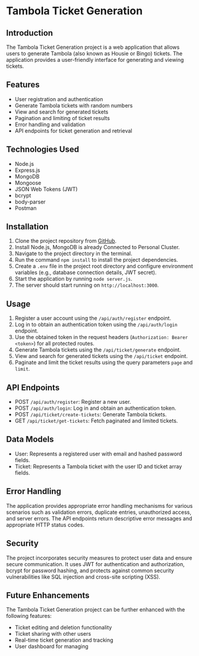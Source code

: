 # Tambola Ticket Generation

## Introduction
The Tambola Ticket Generation project is a web application that allows users to generate Tambola (also known as Housie or Bingo) tickets. The application provides a user-friendly interface for generating and viewing tickets.

## Features
- User registration and authentication
- Generate Tambola tickets with random numbers
- View and search for generated tickets
- Pagination and limiting of ticket results
- Error handling and validation
- API endpoints for ticket generation and retrieval

## Technologies Used
- Node.js
- Express.js
- MongoDB
- Mongoose
- JSON Web Tokens (JWT)
- bcrypt
- body-parser
- Postman

## Installation
1. Clone the project repository from [GitHub]([https://github.com/your-repo-link](https://github.com/Subhrajitbw/TambolaTicketApi)).
2. Install Node.js, MongoDB is already Connected to Personal Cluster.
3. Navigate to the project directory in the terminal.
4. Run the command `npm install` to install the project dependencies.
5. Create a `.env` file in the project root directory and configure environment variables (e.g., database connection details, JWT secret).
6. Start the application by running `node server.js`.
7. The server should start running on `http://localhost:3000`.

## Usage
1. Register a user account using the `/api/auth/register` endpoint.
2. Log in to obtain an authentication token using the `/api/auth/login` endpoint.
3. Use the obtained token in the request headers (`Authorization: Bearer <token>`) for all protected routes.
4. Generate Tambola tickets using the `/api/ticket/generate` endpoint.
5. View and search for generated tickets using the `/api/ticket` endpoint.
6. Paginate and limit the ticket results using the query parameters `page` and `limit`.

## API Endpoints
- POST `/api/auth/register`: Register a new user.
- POST `/api/auth/login`: Log in and obtain an authentication token.
- POST `/api/ticket/create-tickets`: Generate Tambola tickets.
- GET `/api/ticket/get-tickets`: Fetch paginated and limited tickets.

## Data Models
- User: Represents a registered user with email and hashed password fields.
- Ticket: Represents a Tambola ticket with the user ID and ticket array fields.

## Error Handling
The application provides appropriate error handling mechanisms for various scenarios such as validation errors, duplicate entries, unauthorized access, and server errors. The API endpoints return descriptive error messages and appropriate HTTP status codes.

## Security
The project incorporates security measures to protect user data and ensure secure communication. It uses JWT for authentication and authorization, bcrypt for password hashing, and protects against common security vulnerabilities like SQL injection and cross-site scripting (XSS).

## Future Enhancements
The Tambola Ticket Generation project can be further enhanced with the following features:
- Ticket editing and deletion functionality
- Ticket sharing with other users
- Real-time ticket generation and tracking
- User dashboard for managing
